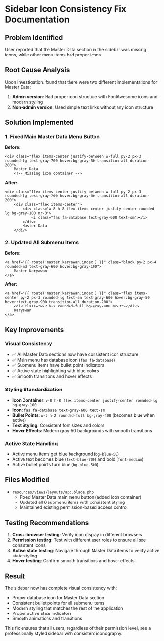 # Sidebar Icon Consistency Fix Documentation

## Problem Identified

User reported that the Master Data section in the sidebar was missing icons, while other menu items had proper icons.

## Root Cause Analysis

Upon investigation, found that there were two different implementations for Master Data:

1. **Admin version**: Had proper icon structure with FontAwesome icons and modern styling
2. **Non-admin version**: Used simple text links without any icon structure

## Solution Implemented

### 1. Fixed Main Master Data Menu Button

**Before:**

```blade
<div class="flex items-center justify-between w-full py-2 px-3 rounded-lg text-gray-700 hover:bg-gray-50 transition-all duration-200">
    Master Data
    <!-- Missing icon container -->
```

**After:**

```blade
<div class="flex items-center justify-between w-full py-2 px-3 rounded-lg text-gray-700 hover:bg-gray-50 transition-all duration-200">
    <div class="flex items-center">
        <div class="w-8 h-8 flex items-center justify-center rounded-lg bg-gray-100 mr-3">
            <i class="fas fa-database text-gray-600 text-sm"></i>
        </div>
        Master Data
    </div>
```

### 2. Updated All Submenu Items

**Before:**

```blade
<a href="{{ route('master.karyawan.index') }}" class="block py-2 px-4 rounded-md text-gray-600 hover:bg-gray-100">
    Master Karyawan
</a>
```

**After:**

```blade
<a href="{{ route('master.karyawan.index') }}" class="flex items-center py-2 px-3 rounded-lg text-sm text-gray-600 hover:bg-gray-50 hover:text-gray-900 transition-all duration-200">
    <div class="w-2 h-2 rounded-full bg-gray-400 mr-3"></div>
    Karyawan
</a>
```

## Key Improvements

### Visual Consistency

-   ✅ All Master Data sections now have consistent icon structure
-   ✅ Main menu has database icon (`fas fa-database`)
-   ✅ Submenu items have bullet point indicators
-   ✅ Active state highlighting with blue colors
-   ✅ Smooth transitions and hover effects

### Styling Standardization

-   **Icon Container**: `w-8 h-8 flex items-center justify-center rounded-lg bg-gray-100`
-   **Icon**: `fas fa-database text-gray-600 text-sm`
-   **Bullet Points**: `w-2 h-2 rounded-full bg-gray-400` (becomes blue when active)
-   **Text Styling**: Consistent font sizes and colors
-   **Hover Effects**: Modern gray-50 backgrounds with smooth transitions

### Active State Handling

-   Active menu items get blue background (`bg-blue-50`)
-   Active text becomes blue (`text-blue-700`) and bold (`font-medium`)
-   Active bullet points turn blue (`bg-blue-500`)

## Files Modified

-   `resources/views/layouts/app.blade.php`
    -   Fixed Master Data main menu button (added icon container)
    -   Updated all 8 submenu items with consistent styling
    -   Maintained existing permission-based access control

## Testing Recommendations

1. **Cross-browser testing**: Verify icon display in different browsers
2. **Permission testing**: Test with different user roles to ensure all see consistent icons
3. **Active state testing**: Navigate through Master Data items to verify active state styling
4. **Hover testing**: Confirm smooth transitions and hover effects

## Result

The sidebar now has complete visual consistency with:

-   Proper database icon for Master Data section
-   Consistent bullet points for all submenu items
-   Modern styling that matches the rest of the application
-   Proper active state indicators
-   Smooth animations and transitions

This fix ensures that all users, regardless of their permission level, see a professionally styled sidebar with consistent iconography.
